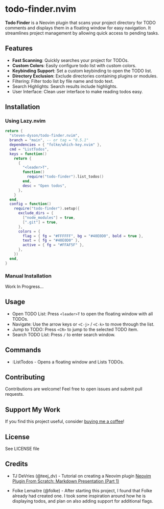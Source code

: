 # todo-finder.nvim

**Todo Finder** is a Neovim plugin that scans your project directory
for TODO comments and displays them in a floating window for
easy navigation. It streamlines project management by allowing
quick access to pending tasks.

## Features

- **Fast Scanning**: Quickly searches your project for TODOs.
- **Custom Colors**: Easily configure todo list with custom colors.
- **Keybinding Support**: Set a custom keybinding to open the TODO list.
- **Directory Exclusion**: Exclude directories containing plugins or modules.
- Filtering: Filter todo list by file name and todo text.
- Search Highlights: Search results include highlights.
- User Interface: Clean user interface to make reading todos easy.

## Installation

### Using Lazy.nvim

```lua
return {
  "steven-dyson/todo-finder.nvim",
  branch = "main", -- or tag = "0.5.1"
  dependencies = { "folke/which-key.nvim" },
  cmd = "ListTodos",
  keys = function()
    return {
      {
        "<leader>T",
        function()
          require("todo-finder").list_todos()
        end,
        desc = "Open todos",
      },
    }
  end,
  config = function()
    require("todo-finder").setup({
      exclude_dirs = {
        ["node_modules"] = true,
        [".git"] = true,
      },
      colors = {
        flag = { fg = "#FFFFFF", bg = "#40E0D0", bold = true },
        text = { fg = "#40E0D0" },
        active = { fg = "#FFAF5F" },
      },
    })
  end,
}
```

### Manual Installation

Work In Progress...

## Usage

- Open TODO List: Press `<leader>T` to open the floating window with all TODOs.
- Navigate: Use the arrow keys or `<C-j>` / `<C-k>` to move through the list.
- Jump to TODO: Press `<CR>` to jump to the selected TODO item.
- Search TODO List: Press `/` to enter search window.

## Commands

- :ListTodos - Opens a floating window and Lists TODOs.

## Contributing

Contributions are welcome! Feel free to open issues and submit pull requests.

## Support My Work

If you find this project useful, consider [buying me a coffee](https://www.buymeacoffee.com/steven.dyson)!

## License

See LICENSE file

## Credits

- TJ DeVries (@teej_dv) - Tutorial on creating a Neovim plugin
[Neovim Plugin From Scratch: Markdown Presentation (Part 1)](https://www.youtube.com/watch?v=VGid4aN25iI)

- Folke Lemaitre (@folke) - After starting this project, I found that Folke already
had created one. I took some inspiration around how he is displaying todos, and
plan on also adding support for additional flags.
